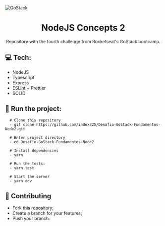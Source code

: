 <img alt="GoStack" src="https://storage.googleapis.com/golden-wind/bootcamp-gostack/header-desafios.png" />
<h1 align=center>NodeJS Concepts 2</h1>
<p align="center">Repository with the fourth challenge from Rocketseat's GoStack bootcamp.</p>

## :computer: Tech:
- NodeJS
- Typescript
- Express
- ESLint + Prettier
- SOLID

## :running: Run the project:
```shell
  # Clone this repository
  - git clone https://github.com/index325/Desafio-GoStack-Fundamentos-Node2.git
  
  # Enter project directory
  - cd Desafio-GoStack-Fundamentos-Node2
  
  # Install dependencies
  - yarn
  
  # Run the tests:
  - yarn test
  
  # Start the server
  - yarn dev
```

## :fork_and_knife: Contributing
- Fork this repository;
- Create a branch for your features;
- Push your branch.
